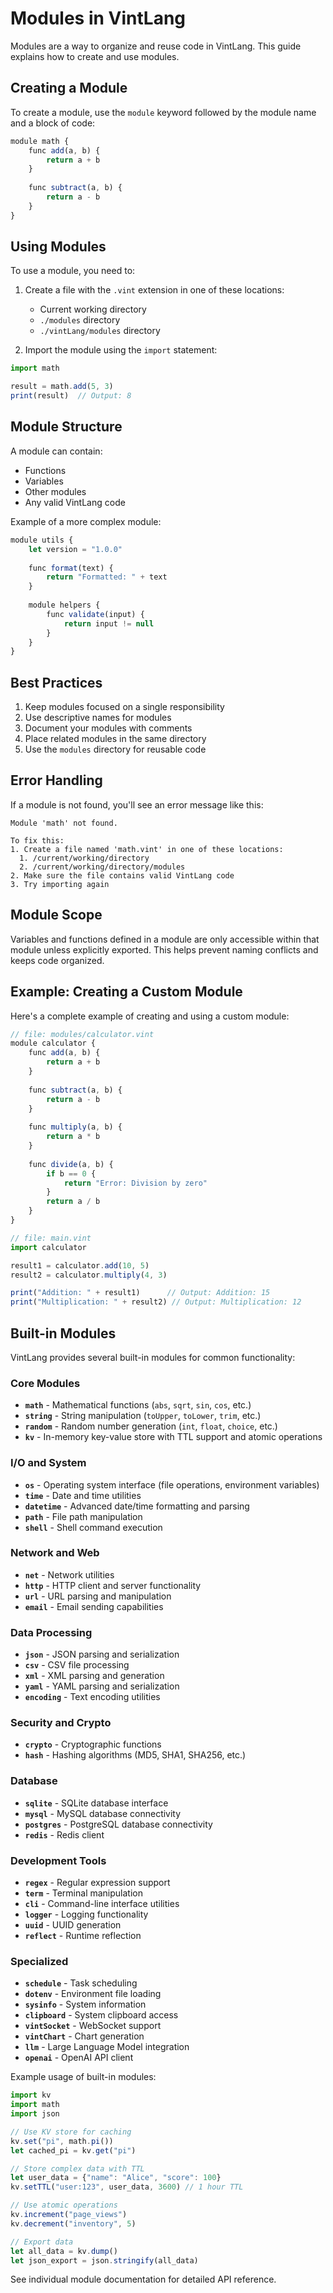 # Modules in VintLang

Modules are a way to organize and reuse code in VintLang. This guide explains how to create and use modules.

## Creating a Module

To create a module, use the `module` keyword followed by the module name and a block of code:

```js
module math {
    func add(a, b) {
        return a + b
    }
    
    func subtract(a, b) {
        return a - b
    }
}
```

## Using Modules

To use a module, you need to:

1. Create a file with the `.vint` extension in one of these locations:
   - Current working directory
   - `./modules` directory
   - `./vintLang/modules` directory

2. Import the module using the `import` statement:

```js
import math

result = math.add(5, 3)
print(result)  // Output: 8
```

## Module Structure

A module can contain:
- Functions
- Variables
- Other modules
- Any valid VintLang code

Example of a more complex module:

```js
module utils {
    let version = "1.0.0"
    
    func format(text) {
        return "Formatted: " + text
    }
    
    module helpers {
        func validate(input) {
            return input != null
        }
    }
}
```

## Best Practices

1. Keep modules focused on a single responsibility
2. Use descriptive names for modules
3. Document your modules with comments
4. Place related modules in the same directory
5. Use the `modules` directory for reusable code

## Error Handling

If a module is not found, you'll see an error message like this:

```
Module 'math' not found.

To fix this:
1. Create a file named 'math.vint' in one of these locations:
  1. /current/working/directory
  2. /current/working/directory/modules
2. Make sure the file contains valid VintLang code
3. Try importing again
```

## Module Scope

Variables and functions defined in a module are only accessible within that module unless explicitly exported. This helps prevent naming conflicts and keeps code organized.

## Example: Creating a Custom Module

Here's a complete example of creating and using a custom module:

```js
// file: modules/calculator.vint
module calculator {
    func add(a, b) {
        return a + b
    }
    
    func subtract(a, b) {
        return a - b
    }
    
    func multiply(a, b) {
        return a * b
    }
    
    func divide(a, b) {
        if b == 0 {
            return "Error: Division by zero"
        }
        return a / b
    }
}

// file: main.vint
import calculator

result1 = calculator.add(10, 5)
result2 = calculator.multiply(4, 3)

print("Addition: " + result1)      // Output: Addition: 15
print("Multiplication: " + result2) // Output: Multiplication: 12
```

## Built-in Modules

VintLang provides several built-in modules for common functionality:

### Core Modules
- **`math`** - Mathematical functions (`abs`, `sqrt`, `sin`, `cos`, etc.)
- **`string`** - String manipulation (`toUpper`, `toLower`, `trim`, etc.)
- **`random`** - Random number generation (`int`, `float`, `choice`, etc.)
- **`kv`** - In-memory key-value store with TTL support and atomic operations

### I/O and System
- **`os`** - Operating system interface (file operations, environment variables)
- **`time`** - Date and time utilities
- **`datetime`** - Advanced date/time formatting and parsing
- **`path`** - File path manipulation
- **`shell`** - Shell command execution

### Network and Web
- **`net`** - Network utilities
- **`http`** - HTTP client and server functionality
- **`url`** - URL parsing and manipulation
- **`email`** - Email sending capabilities

### Data Processing
- **`json`** - JSON parsing and serialization
- **`csv`** - CSV file processing
- **`xml`** - XML parsing and generation
- **`yaml`** - YAML parsing and serialization
- **`encoding`** - Text encoding utilities

### Security and Crypto
- **`crypto`** - Cryptographic functions
- **`hash`** - Hashing algorithms (MD5, SHA1, SHA256, etc.)

### Database
- **`sqlite`** - SQLite database interface
- **`mysql`** - MySQL database connectivity
- **`postgres`** - PostgreSQL database connectivity
- **`redis`** - Redis client

### Development Tools
- **`regex`** - Regular expression support
- **`term`** - Terminal manipulation
- **`cli`** - Command-line interface utilities
- **`logger`** - Logging functionality
- **`uuid`** - UUID generation
- **`reflect`** - Runtime reflection

### Specialized
- **`schedule`** - Task scheduling
- **`dotenv`** - Environment file loading
- **`sysinfo`** - System information
- **`clipboard`** - System clipboard access
- **`vintSocket`** - WebSocket support
- **`vintChart`** - Chart generation
- **`llm`** - Large Language Model integration
- **`openai`** - OpenAI API client

Example usage of built-in modules:

```js
import kv
import math
import json

// Use KV store for caching
kv.set("pi", math.pi())
let cached_pi = kv.get("pi")

// Store complex data with TTL
let user_data = {"name": "Alice", "score": 100}
kv.setTTL("user:123", user_data, 3600) // 1 hour TTL

// Use atomic operations
kv.increment("page_views")
kv.decrement("inventory", 5)

// Export data
let all_data = kv.dump()
let json_export = json.stringify(all_data)
```

See individual module documentation for detailed API reference.